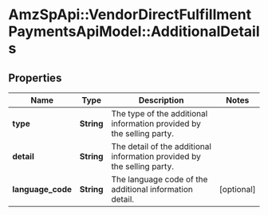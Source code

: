 # AmzSpApi::VendorDirectFulfillmentPaymentsApiModel::AdditionalDetails

## Properties
Name | Type | Description | Notes
------------ | ------------- | ------------- | -------------
**type** | **String** | The type of the additional information provided by the selling party. | 
**detail** | **String** | The detail of the additional information provided by the selling party. | 
**language_code** | **String** | The language code of the additional information detail. | [optional] 


